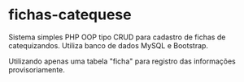 # fichas-catequese

Sistema simples PHP OOP tipo CRUD para cadastro de fichas de catequizandos. 
Utiliza banco de dados MySQL e Bootstrap.

Utilizando apenas uma tabela "ficha" para registro das informações provisoriamente.
